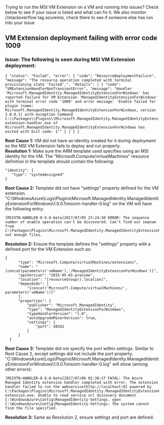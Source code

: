 Trying to run the MSI VM Extension on a VM and running into issues? Check below to see if your issue is listed and what can fix it. 
We also monitor //stackoverflow tag azuremsi, check there to see if someone else has run into your issue

## VM Extension deployment failing with error code 1009
### Issue: The following is seen during MSI VM Extension deployment:
```
{ "status": "Failed", "error": { "code": "ResourceDeploymentFailure", "message": "The resource operation completed with terminal provisioning state 'Failed'.", "details": [ { "code": "VMExtensionHandlerNonTransientError", "message": "Handler 'Microsoft.ManagedIdentity.ManagedIdentityExtensionForWindows' has reported failure for VM Extension 'ManagedIdentityExtensionForWindows' with terminal error code '1009' and error message: 'Enable failed for plugin (name: Microsoft.ManagedIdentity.ManagedIdentityExtensionForWindows, version 1.0.0.1) with exception Command C:\\Packages\\Plugins\\Microsoft.ManagedIdentity.ManagedIdentityExtensionForWindows\\1.0.0.1\\msi-extension-handler.exe of Microsoft.ManagedIdentity.ManagedIdentityExtensionForWindows has exited with Exit code: 1'" } ] } }
```
**Root Cause 1:** VM did not have an identity created for it during deployment so the MSI VM Extension fails to deploy and run properly.  
**Resolution 1:** Make sure the ARM template used specifies using an MSI identity for the VM. The "Microsoft.Compute/virtualMachines" resource definition in the template should contain the following:
```
"identity": { 
   "type": "systemAssigned"
}
```

**Root Cause 2:** Template did not have "settings" property defined for the VM extension. 
"C:\WindowsAzure\Logs\Plugins\Microsoft.ManagedIdentity.ManagedIdentityExtensionForWindows\1.0.0.1\msixtn-handler-0.log" on the VM will have the following entry:
```
[MSIXTN-HANDLER-0.9.0-beta]2017/07/05 23:24:30 ERROR: The sequence number of enable operation can't be discovered. Can't find out seqnum from C:\Packages\Plugins\Microsoft.ManagedIdentity.ManagedIdentityExtensionForWindows\1.0.0.1\RuntimeSettings, not enough files. 
```

**Resolution 2:** Ensure the template defines the "settings" property with a defined port for the VM Extension such as:
  ```
  {
        "type": "Microsoft.Compute/virtualMachines/extensions",
        "name": "[concat(parameters('vmName'),'/ManagedIdentityExtensionForWindows')]",
        "apiVersion": "2015-05-01-preview",
        "location": "[resourceGroup().location]",
        "dependsOn": [
            "[concat('Microsoft.Compute/virtualMachines/', parameters('vmName'))]"
        ],
        "properties": {
            "publisher": "Microsoft.ManagedIdentity",
            "type": "ManagedIdentityExtensionForWindows",
            "typeHandlerVersion": "1.0",
            "autoUpgradeMinorVersion": true,
            "settings": {
                "port": 50342
            }
        }
    }
```
**Root Cause 3:** Template did not specify the port within settings. Similar to Root Cause 2, except settings did not include the port property. 
"C:\WindowsAzure\Logs\Plugins\Microsoft.ManagedIdentity.ManagedIdentityExtensionForWindows\1.0.0.1\msixtn-handler-0.log" will show (among other errors):
```
[MSIXTN-HANDLER-0.9.0-beta]2017/07/06 02:38:17 FATAL: The Azure Managed Identity extension handler completed with error. The extension handler failed to run the webservice[http://localhost:0] powered by C:\Packages\Plugins\Microsoft.ManagedIdentity.ManagedIdentityExtensionForWindows\1.0.0.1\msi-extension.exe. Unable to read service url discovery document C:\WindowsAzure\Config\ManagedIdentity-Settings. open C:\WindowsAzure\Config\ManagedIdentity-Settings: The system cannot find the file specified.
```

**Resolution 3:** Same as Resolution 2, ensure settings and port are defined.

